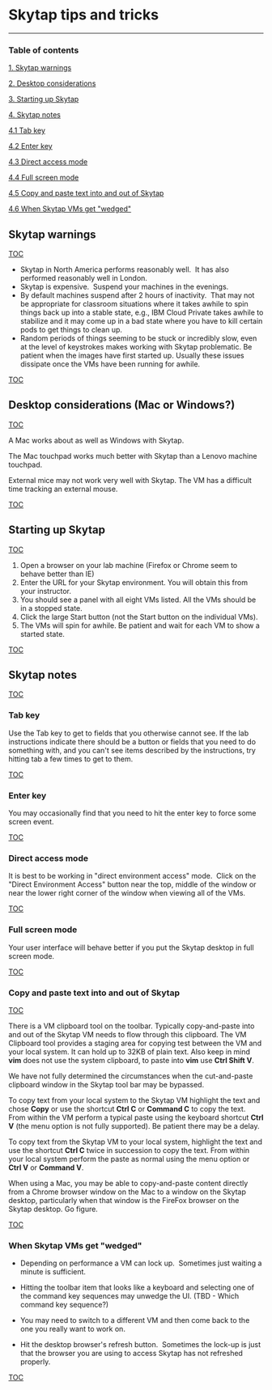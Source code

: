 # Skytap tips and tricks
---
<a name="toc"></a>
### Table of contents

[1. Skytap warnings](#skytapwarnings)

[2. Desktop considerations](#desktopconsiderations)

[3. Starting up Skytap](#startskytap)

[4. Skytap notes](#skytapnotes)

[4.1 Tab key](#tabkey)

[4.2 Enter key](#enterkey)

[4.3 Direct access mode](#directaccessmode)

[4.4 Full screen mode](#fullscreenmode)

[4.5 Copy and paste text into and out of Skytap](#copypaste)

[4.6 When Skytap VMs get "wedged"](#wedgedvms)

## Skytap warnings<a name="skytapwarnings"></a>
[TOC](#toc)
- Skytap in North America performs reasonably well.  It has also performed reasonably well in London. 
- Skytap is expensive.  Suspend your machines in the evenings.
- By default machines suspend after 2 hours of inactivity.  That may not be appropriate for classroom situations where it takes awhile to spin things back up into a stable state, e.g., IBM Cloud Private takes awhile to stabilize and it may come up in a bad state where you have to kill certain pods to get things to clean up.
- Random periods of things seeming to be stuck or incredibly slow, even at the level of keystrokes makes working with Skytap problematic. Be patient when the images have first started up.  Usually these issues dissipate once the VMs have been running for awhile.

[TOC](#toc)

## Desktop considerations (Mac or Windows?)<a name="desktopconsiderations"></a>
[TOC](#toc)

A Mac works about as well as Windows with Skytap.

The Mac touchpad works much better with Skytap than a Lenovo machine touchpad.

External mice may not work very well with Skytap.  The VM has a difficult time tracking an external mouse.

[TOC](#toc)

## Starting up Skytap<a name="startskytap"></a>
[TOC](#toc)

1. Open a browser on your lab machine (Firefox or Chrome seem to behave better than IE)
2. Enter the URL for your Skytap environment. You will obtain this from your instructor.
3. You should see a panel with all eight VMs listed. All the VMs should be in a stopped state.
4. Click the large Start button (not the Start button on the individual VMs).
5. The VMs will spin for awhile.  Be patient and wait for each VM to show a started state.

[TOC](#toc)

## Skytap notes<a name="skytapnotes"></a>

[TOC](#toc)
 
### Tab key<a name="tabkey"></a>

Use the Tab key to get to fields that you otherwise cannot see. If the lab instructions indicate there should be a button or fields that you need to do something with, and you can't see items described by the instructions, try hitting tab a few times to get to them.

[TOC](#toc)

### Enter key<a name="enterkey"></a>

You may occasionally find that you need to hit the enter key to force some screen event.

[TOC](#toc)

### Direct access mode<a name="directaccessmode"></a>

It is best to be working in "direct environment access" mode.  Click on the "Direct Environment Access" button near the top, middle of the window or near the lower right corner of the window when viewing all of the VMs.

[TOC](#toc)

### Full screen mode<a name="fullscreenmode"></a>

Your user interface will behave better if you put the Skytap desktop in full screen mode.

[TOC](#toc)

### Copy and paste text into and out of Skytap<a name="copypaste"></a>

[TOC](#toc)

There is a VM clipboard tool on the toolbar.  Typically copy-and-paste into and out of the Skytap VM needs to flow through this clipboard.  The VM Clipboard tool provides a staging area for copying test between the VM and your local system.  It can hold up to 32KB of plain text.  Also keep in mind **vim** does not use the system clipboard, to paste into **vim** use **Ctrl Shift V**.

We have not fully determined the circumstances when the cut-and-paste clipboard window in the Skytap tool bar may be bypassed.

To copy text from your local system to the Skytap VM highlight the text and chose **Copy** or use the shortcut **Ctrl C** or **Command C** to copy the text.  From within the VM perform a typical paste using the keyboard shortcut **Ctrl V** (the menu option is not fully supported).   Be patient there may be a delay.

To copy text from the Skytap VM to your local system, highlight the text and  use the shortcut **Ctrl C** twice in succession to copy the text.  From within your local system perform the paste as normal using the menu option or **Ctrl V** or **Command V**.

When using a Mac, you may be able to copy-and-paste content directly from a Chrome browser window on the Mac to a window on the Skytap desktop, particularly when that window is the FireFox browser on the Skytap desktop.  Go figure.

[TOC](#toc)

### When Skytap VMs get "wedged"<a name="wedgedvms"></a>

- Depending on performance a VM can lock up.  Sometimes just waiting a minute is sufficient.

- Hitting the toolbar item that looks like a keyboard and selecting one of the command key sequences may unwedge the UI.  (TBD - Which command key sequence?)

- You may need to switch to a different VM and then come back to the one you really want to work on.

- Hit the desktop browser's refresh button.  Sometimes the lock-up is just that the browser you are using to access Skytap has not refreshed properly. 

[TOC](#toc)
